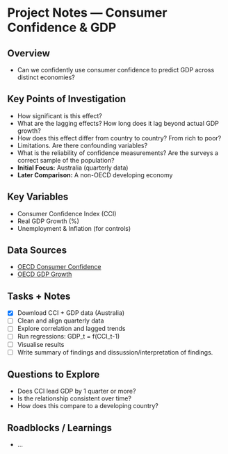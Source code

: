 # Project Notes — Consumer Confidence & GDP

## Overview
- Can we confidently use consumer confidence to predict GDP across distinct economies?

## Key Points of Investigation
- How significant is this effect?
- What are the lagging effects? How long does it lag beyond actual GDP growth?
- How does this effect differ from country to country? From rich to poor?
- Limitations. Are there confounding variables?
- What is the reliability of confidence measurements? Are the surveys a correct sample of the population?
- **Initial Focus:** Australia (quarterly data)
- **Later Comparison:** A non-OECD developing economy

## Key Variables
- Consumer Confidence Index (CCI)
- Real GDP Growth (%)
- Unemployment & Inflation (for controls)

## Data Sources
- [OECD Consumer Confidence](https://data.oecd.org/leadind/consumer-confidence-index-cci.htm)
- [OECD GDP Growth](https://data.oecd.org/gdp/quarterly-gdp.htm)

## Tasks + Notes
- [x] Download CCI + GDP data (Australia)
- [ ] Clean and align quarterly data
- [ ] Explore correlation and lagged trends
- [ ] Run regressions: GDP_t = f(CCI_t-1)
- [ ] Visualise results
- [ ] Write summary of findings and dissussion/interpretation of findings.

## Questions to Explore
- Does CCI lead GDP by 1 quarter or more?
- Is the relationship consistent over time?
- How does this compare to a developing country?

## Roadblocks / Learnings
- ...
